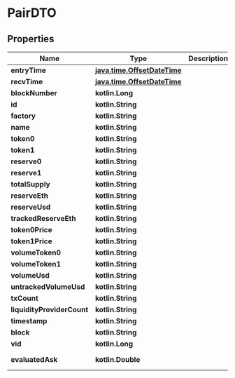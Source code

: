 
# PairDTO

## Properties
Name | Type | Description | Notes
------------ | ------------- | ------------- | -------------
**entryTime** | [**java.time.OffsetDateTime**](java.time.OffsetDateTime.md) |  |  [optional]
**recvTime** | [**java.time.OffsetDateTime**](java.time.OffsetDateTime.md) |  |  [optional]
**blockNumber** | **kotlin.Long** |  |  [optional]
**id** | **kotlin.String** |  |  [optional]
**factory** | **kotlin.String** |  |  [optional]
**name** | **kotlin.String** |  |  [optional]
**token0** | **kotlin.String** |  |  [optional]
**token1** | **kotlin.String** |  |  [optional]
**reserve0** | **kotlin.String** |  |  [optional]
**reserve1** | **kotlin.String** |  |  [optional]
**totalSupply** | **kotlin.String** |  |  [optional]
**reserveEth** | **kotlin.String** |  |  [optional]
**reserveUsd** | **kotlin.String** |  |  [optional]
**trackedReserveEth** | **kotlin.String** |  |  [optional]
**token0Price** | **kotlin.String** |  |  [optional]
**token1Price** | **kotlin.String** |  |  [optional]
**volumeToken0** | **kotlin.String** |  |  [optional]
**volumeToken1** | **kotlin.String** |  |  [optional]
**volumeUsd** | **kotlin.String** |  |  [optional]
**untrackedVolumeUsd** | **kotlin.String** |  |  [optional]
**txCount** | **kotlin.String** |  |  [optional]
**liquidityProviderCount** | **kotlin.String** |  |  [optional]
**timestamp** | **kotlin.String** |  |  [optional]
**block** | **kotlin.String** |  |  [optional]
**vid** | **kotlin.Long** |  |  [optional]
**evaluatedAsk** | **kotlin.Double** |  |  [optional] [readonly]



